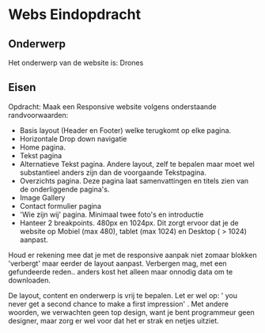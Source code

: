 # Webs Eindopdracht

## Onderwerp

Het onderwerp van de website is: Drones

## Eisen

Opdracht: Maak een Responsive website volgens onderstaande randvoorwaarden:

- Basis layout (Header en Footer) welke terugkomt op elke pagina. 
- Horizontale Drop down navigatie
- Home pagina. 
- Tekst pagina 
- Alternatieve Tekst pagina. Andere layout, zelf te bepalen maar moet wel substantieel anders zijn dan de voorgaande Tekstpagina.
- Overzichts pagina. Deze pagina laat samenvattingen en titels zien van de onderliggende pagina's. 
- Image Gallery
- Contact formulier pagina
- 'Wie zijn wij' pagina. Minimaal twee foto's en introductie
- Hanteer 2 breakpoints.  480px en 1024px.  Dit zorgt ervoor dat je de website op Mobiel (max 480), tablet (max 1024) en Desktop ( > 1024) aanpast.

Houd er rekening mee dat je met de responsive aanpak niet zomaar blokken 'verbergt' maar eerder de layout aanpast. Verbergen mag, met een gefundeerde reden.. anders kost het alleen maar onnodig data om te downloaden.

De layout, content en onderwerp is vrij te bepalen. Let er wel op:  ' you never get a second chance to make a first impression' . Met andere woorden, we verwachten geen top design, want je bent programmeur geen designer, maar zorg er wel voor dat het er strak en netjes uitziet.
